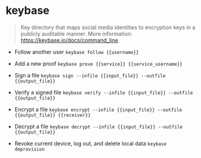 # keybase
> Key directory that maps social media identities to encryption keys in a publicly auditable manner.
> More information: <https://keybase.io/docs/command_line>.

- Follow another user
`keybase follow {{username}}`

- Add a new proof
`keybase prove {{service}} {{service_username}}`

- Sign a file
`keybase sign --infile {{input_file}} --outfile {{output_file}}`

- Verify a signed file
`keybase verify --infile {{input_file}} --outfile {{output_file}}`

- Encrypt a file
`keybase encrypt --infile {{input_file}} --outfile {{output_file}} {{receiver}}`

- Decrypt a file
`keybase decrypt --infile {{input_file}} --outfile {{output_file}}`

- Revoke current device, log out, and delete local data
`keybase deprovision`
